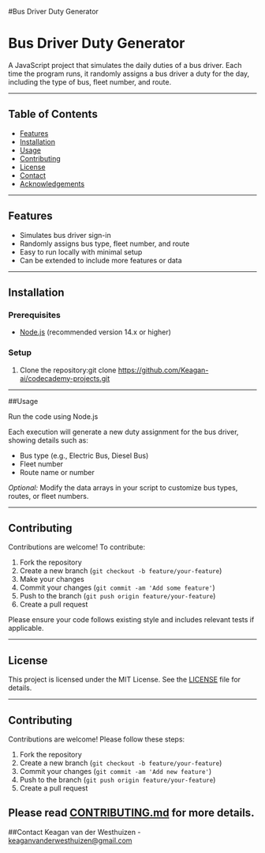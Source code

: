 #Bus Driver Duty Generator

# Bus Driver Duty Generator

A JavaScript project that simulates the daily duties of a bus driver. Each time the program runs, it randomly assigns a bus driver a duty for the day, including the type of bus, fleet number, and route.

---

## Table of Contents

- [Features](#features)
- [Installation](#installation)
- [Usage](#usage)
- [Contributing](#contributing)
- [License](#license)
- [Contact](#contact)
- [Acknowledgements](#acknowledgements)

---

## Features

- Simulates bus driver sign-in
- Randomly assigns bus type, fleet number, and route
- Easy to run locally with minimal setup
- Can be extended to include more features or data

---

## Installation

### Prerequisites

- [Node.js](https://nodejs.org/) (recommended version 14.x or higher)

### Setup

1. Clone the repository:git clone https://github.com/Keagan-ai/codecademy-projects.git

---

##Usage

Run the code using Node.js

Each execution will generate a new duty assignment for the bus driver, showing details such as:

- Bus type (e.g., Electric Bus, Diesel Bus)
- Fleet number
- Route name or number

*Optional:* Modify the data arrays in your script to customize bus types, routes, or fleet numbers.

---

## Contributing

Contributions are welcome! To contribute:

1. Fork the repository
2. Create a new branch (`git checkout -b feature/your-feature`)
3. Make your changes
4. Commit your changes (`git commit -am 'Add some feature'`)
5. Push to the branch (`git push origin feature/your-feature`)
6. Create a pull request

Please ensure your code follows existing style and includes relevant tests if applicable.

---

## License

This project is licensed under the MIT License. See the [LICENSE](LICENSE) file for details.

---

## Contributing

Contributions are welcome! Please follow these steps:

1. Fork the repository
2. Create a new branch (`git checkout -b feature/your-feature`)
3. Commit your changes (`git commit -am 'Add new feature'`)
4. Push to the branch (`git push origin feature/your-feature`)
5. Create a pull request

Please read [CONTRIBUTING.md](CONTRIBUTING.md) for more details.
---

##Contact
Keagan van der Westhuizen - [keaganvanderwesthuizen@gmail.com](mailto:keaganvanderwesthuizen@gmail.com)
